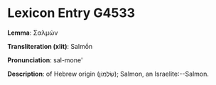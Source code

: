 # Lexicon Entry G4533

**Lemma**: Σαλμών

**Transliteration (xlit)**: Salmṓn

**Pronunciation**: sal-mone'

**Description**:
of Hebrew origin (שַׂלְמוֹן); Salmon, an Israelite:--Salmon.
